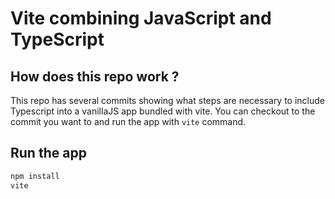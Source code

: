 # Vite combining JavaScript and TypeScript

## How does this repo work ?

This repo has several commits showing what steps are necessary to include Typescript into a vanillaJS app bundled with vite.
You can checkout to the commit you want to and run the app with `vite` command.

## Run the app

```bash
npm install
vite
```
